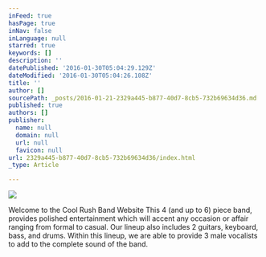 ```yaml
---
inFeed: true
hasPage: true
inNav: false
inLanguage: null
starred: true
keywords: []
description: ''
datePublished: '2016-01-30T05:04:29.129Z'
dateModified: '2016-01-30T05:04:26.108Z'
title: ''
author: []
sourcePath: _posts/2016-01-21-2329a445-b877-40d7-8cb5-732b69634d36.md
published: true
authors: []
publisher:
  name: null
  domain: null
  url: null
  favicon: null
url: 2329a445-b877-40d7-8cb5-732b69634d36/index.html
_type: Article

---
```

![](https://the-grid-user-content.s3-us-west-2.amazonaws.com/37c8e1d9-1315-467b-bb7d-58c2e0a2e243.jpg)

Welcome to the Cool Rush Band Website
This 4 (and up to 6) piece band, provides polished entertainment which will accent any occasion or affair ranging from formal to casual. Our lineup also includes 2 guitars, keyboard, bass, and drums. Within this lineup, we are able to provide 3 male vocalists to add to the complete sound of the band.
